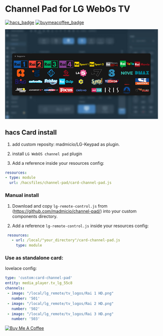# Channel Pad for LG WebOs TV

[![hacs_badge](https://img.shields.io/badge/HACS-Default-orange.svg)](https://github.com/custom-components/hacs)
[![buymeacoffee_badge](https://img.shields.io/badge/Donate-buymeacoffe-ff813f?style=flat)](https://www.buymeacoffee.com/madmicio)

![all](example/channels.jpg)

## hacs Card install
1. add custom reposity: madmicio/LG-Keypad as plugin.

2. install `LG WebOS channel pad` plugin

3. Add a reference  inside your resources config:

  ```yaml
resources:
  - type: module
    url: /hacsfiles/channel-pad/card-channel-pad.js
```


### Manual install

1. Download and copy `lg-remote-control.js` from (https://github.com/madmicio/channel-pad/) into your custom components  directory.

2. Add a reference `lg-remote-control.js` inside your resources config:

 ```yaml
  resources:
    - url: /local/"your_directory"/card-channel-pad.js
      type: module
```

### Use as standalone card:
lovelace config:

 ```yaml
type: 'custom:card-channel-pad'
entity: media_player.tv_lg_55c8
channels:
  - image: "/local/lg_remote/tv_logos/Rai 1 HD.png"
    number: '501'
  - image: "/local/lg_remote/tv_logos/Rai 2 HD.png"
    number: '502'
  - image: "/local/lg_remote/tv_logos/Rai 3 HD.png"
    number: '503' 
```

<a href="https://www.buymeacoffee.com/madmicio" target="_blank"><img src="https://cdn.buymeacoffee.com/buttons/default-orange.png" alt="Buy Me A Coffee" style="height: 51px !important;width: 217px !important;" ></a>


